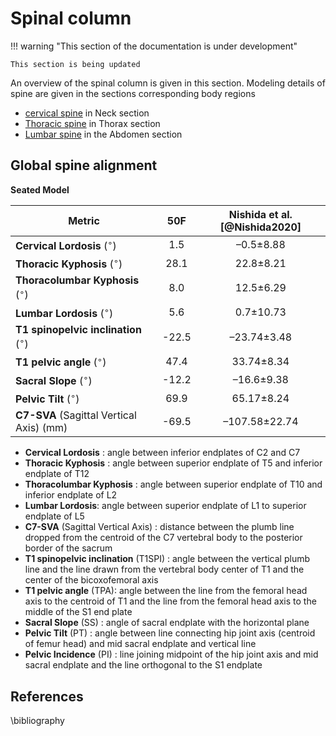 # Spinal column

!!! warning "This section of the documentation is under development"
    
    This section is being updated
    
An overview of the spinal column is given in this section. Modeling details of spine are given in the sections corresponding body regions

- [cervical spine](../30-neck/#cervical-spine) in Neck section
- [Thoracic spine](../40-thorax/#thoracic-spine) in Thorax section
- [Lumbar spine](../50-abdomen/#lumbar-spine) in the Abdomen section

## Global spine alignment

**Seated Model**

| Metric                                    |  50F  | Nishida et al.[@Nishida2020] |
|-------------------------------------------|:-----:|:----------------------------:|
| **Cervical Lordosis** ($^\circ$)          |  1.5  |          –0.5±8.88           |
| **Thoracic Kyphosis**  ($^\circ$)         | 28.1  |          22.8±8.21           |
| **Thoracolumbar Kyphosis**  ($^\circ$)    |  8.0  |          12.5±6.29           |
| **Lumbar Lordosis**  ($^\circ$)           |  5.6  |          0.7±10.73           |
| **T1 spinopelvic inclination** ($^\circ$) | -22.5 |         –23.74±3.48          |
| **T1 pelvic angle** ($^\circ$)            | 47.4  |          33.74±8.34          |
| **Sacral Slope** ($^\circ$)               | -12.2 |          –16.6±9.38          |
| **Pelvic Tilt** ($^\circ$)                | 69.9  |          65.17±8.24          |
| **C7-SVA** (Sagittal Vertical Axis) (mm)  | -69.5 |        –107.58±22.74         |

<!-- **Standing Model** FIXME

| Metric                                    | 50F | Nishida et al.[@Nishida2020] |
|-------------------------------------------|:---:|:----------------------------:|
| **Cervical Lordosis** ($^\circ$)          |     |           4.7±11.6           |
| **Thoracic Kyphosis**  ($^\circ$)         |     |          24.1±8.41           |
| **Thoracolumbar Kyphosis**  ($^\circ$)    |     |           5.7±8.11           |
| **Lumbar Lordosis**  ($^\circ$)           |     |          35.6±9.58           |
| **T1 spinopelvic inclination** ($^\circ$) |     |          –4.91±2.50          |
| **T1 pelvic angle** ($^\circ$)            |     |          12.61±7.23          |
| **Sacral Slope** ($^\circ$)               |     |          32.6±8.32           |
| **Pelvic Tilt** ($^\circ$)                |     |          14.4±7.27           |
| **Pelvic Incidence** ($^\circ$)           |     |          47.0±9.25           |
| **C7-SVA** (Sagittal Vertical Axis) (mm)  |     |          –0.8±26.27          | -->


* **Cervical Lordosis** : angle between inferior endplates of C2 and C7
* **Thoracic Kyphosis** : angle between superior endplate of T5 and inferior endplate of T12
* **Thoracolumbar Kyphosis** : angle between superior endplate of T10 and inferior endplate of L2
* **Lumbar Lordosis**: angle between superior endplate of L1 to superior endplate of L5
* **C7-SVA** (Sagittal Vertical Axis) : distance between the plumb line dropped from the centroid of the C7 vertebral body to the posterior border of the sacrum
* **T1 spinopelvic inclination** (T1SPI) : angle between the vertical plumb line and the line drawn from the vertebral body center of T1 and the center of the bicoxofemoral axis
* **T1 pelvic angle** (TPA): angle between the line from the femoral head axis to the centroid of T1 and the line from the femoral head axis to the middle of the S1 end plate
* **Sacral Slope** (SS) : angle of sacral endplate with the horizontal plane
* **Pelvic Tilt** (PT) : angle between line connecting hip joint axis (centroid of femur head) and mid sacral endplate and vertical line
* **Pelvic Incidence** (PI) : line joining midpoint of the hip joint axis and mid sacral endplate and the line orthogonal to the S1 endplate

## References

\bibliography